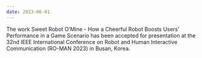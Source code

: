 ```yaml
--- 
date: 2023-06-01
---
```

The work Sweet Robot O’Mine - How a Cheerful Robot Boosts Users' Performance in a Game Scenario has been accepted for presentation at the 32nd IEEE International Conference on Robot and Human Interactive Communication (RO-MAN 2023) in Busan, Korea.
